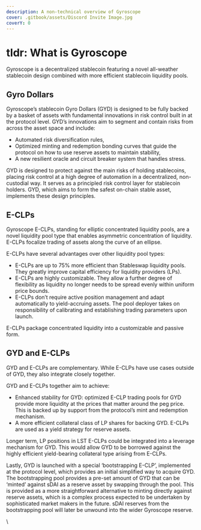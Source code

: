 ```yaml
---
description: A non-technical overview of Gyroscope
cover: .gitbook/assets/Discord Invite Image.jpg
coverY: 0
---
```


# tldr: What is Gyroscope

Gyroscope is a decentralized stablecoin featuring a novel all-weather stablecoin design combined with more efficient stablecoin liquidity pools.

## Gyro Dollars

Gyroscope’s stablecoin Gyro Dollars (GYD) is designed to be fully backed by a basket of assets with fundamental innovations in risk control built in at the protocol level. GYD’s innovations aim to segment and contain risks from across the asset space and include:

* Automated risk diversification rules,
* Optimized minting and redemption bonding curves that guide the protocol on how to use reserve assets to maintain stability,
* A new resilient oracle and circuit breaker system that handles stress.

GYD is designed to protect against the main risks of holding stablecoins, placing risk control at a high degree of automation in a decentralized, non-custodial way. It serves as a principled risk control layer for stablecoin holders. GYD, which aims to form the safest on-chain stable asset, implements these design principles.

## E-CLPs

Gyroscope E-CLPs, standing for elliptic concentrated liquidity pools, are a novel liquidity pool type that enables asymmetric concentration of liquidity. E-CLPs focalize trading of assets along the curve of an ellipse.

E-CLPs have several advantages over other liquidity pool types:

* E-CLPs are up to 75% more efficient than Stableswap liquidity pools. They greatly improve capital efficiency for liquidity providers (LPs).
* E-CLPs are highly customizable. They allow a further degree of flexibility as liquidity no longer needs to be spread evenly within uniform price bounds.
* E-CLPs don’t require active position management and adapt automatically to yield-accruing assets. The pool deployer takes on responsibility of calibrating and establishing trading parameters upon launch.

E-CLPs package concentrated liquidity into a customizable and passive form.

## GYD and E-CLPs

GYD and E-CLPs are complementary. While E-CLPs have use cases outside of GYD, they also integrate closely together.

GYD and E-CLPs together aim to achieve:

* Enhanced stability for GYD: optimized E-CLP trading pools for GYD provide more liquidity at the prices that matter around the peg price. This is backed up by support from the protocol’s mint and redemption mechanism.
* A more efficient collateral class of LP shares for backing GYD. E-CLPs are used as a yield strategy for reserve assets.

Longer term, LP positions in LST E-CLPs could be integrated into a leverage mechanism for GYD. This would allow GYD to be borrowed against the highly efficient yield-bearing collateral type arising from E-CLPs.

Lastly, GYD is launched with a special ‘bootstrapping E-CLP’, implemented at the protocol level, which provides an initial simplified way to acquire GYD. The bootstrapping pool provides a pre-set amount of GYD that can be ‘minted’ against sDAI as a reserve asset by swapping through the pool. This is provided as a more straightforward alternative to minting directly against reserve assets, which is a complex process expected to be undertaken by sophisticated market makers in the future. sDAI reserves from the bootstrapping pool will later be unwound into the wider Gyroscope reserve.

\
